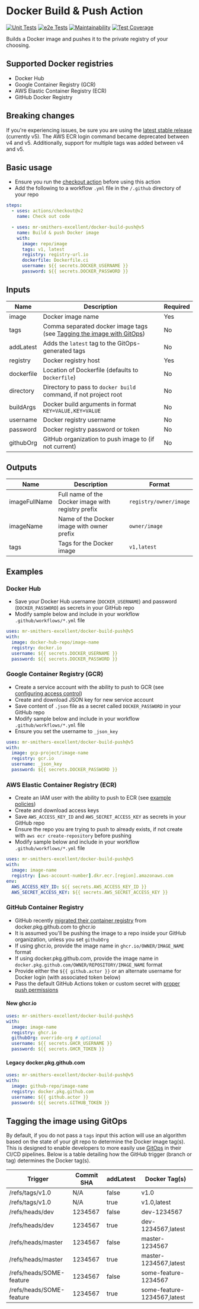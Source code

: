 # Docker Build & Push Action
[![Unit Tests](https://github.com/mr-smithers-excellent/docker-build-push/actions/workflows/ci.yml/badge.svg)](https://github.com/mr-smithers-excellent/docker-build-push/actions/workflows/ci.yml)
[![e2e Tests](https://github.com/mr-smithers-excellent/docker-build-push/actions/workflows/e2e.yml/badge.svg)](https://github.com/mr-smithers-excellent/docker-build-push/actions/workflows/e2e.yml)
[![Maintainability](https://api.codeclimate.com/v1/badges/ac0bf06dc93ba3110cd3/maintainability)](https://codeclimate.com/github/mr-smithers-excellent/docker-build-push/maintainability)
[![Test Coverage](https://api.codeclimate.com/v1/badges/ac0bf06dc93ba3110cd3/test_coverage)](https://codeclimate.com/github/mr-smithers-excellent/docker-build-push/test_coverage)

Builds a Docker image and pushes it to the private registry of your choosing.

## Supported Docker registries

* Docker Hub
* Google Container Registry (GCR)
* AWS Elastic Container Registry (ECR)
* GitHub Docker Registry

## Breaking changes

If you're experiencing issues, be sure you are using the [latest stable release](https://github.com/mr-smithers-excellent/docker-build-push/releases/latest) (currently v5). The AWS ECR login command became deprecated between v4 and v5. Additionally, support for multiple tags was added between v4 and v5.

## Basic usage

* Ensure you run the [checkout action](https://github.com/actions/checkout) before using this action
* Add the following to a workflow `.yml` file in the `/.github` directory of your repo
```yaml
steps:
  - uses: actions/checkout@v2
    name: Check out code

  - uses: mr-smithers-excellent/docker-build-push@v5
    name: Build & push Docker image
    with:
      image: repo/image
      tags: v1, latest
      registry: registry-url.io
      dockerfile: Dockerfile.ci
      username: ${{ secrets.DOCKER_USERNAME }}
      password: ${{ secrets.DOCKER_PASSWORD }}
```

## Inputs

| Name       | Description                                                                                              | Required |
|------------|----------------------------------------------------------------------------------------------------------|----------|
| image      | Docker image name                                                                                        | Yes      |
| tags       | Comma separated docker image tags (see [Tagging the image with GitOps](#tagging-the-image-using-gitops)) | No       |
| addLatest  | Adds the `latest` tag to the GitOps-generated tags                                                       | No       |
| registry   | Docker registry host                                                                                     | Yes      |
| dockerfile | Location of Dockerfile (defaults to `Dockerfile`)                                                        | No       |
| directory  | Directory to pass to `docker build` command, if not project root                                         | No       |
| buildArgs  | Docker build arguments in format `KEY=VALUE,KEY=VALUE`                                                   | No       |
| username   | Docker registry username                                                                                 | No       |
| password   | Docker registry password or token                                                                        | No       |
| githubOrg  | GitHub organization to push image to (if not current)                                                    | No       |

## Outputs

| Name          | Description                                                       | Format                     |
|---------------|-------------------------------------------------------------------|----------------------------|
| imageFullName | Full name of the Docker image with registry prefix                | `registry/owner/image`     |
| imageName     | Name of the Docker image with owner prefix                        | `owner/image`              |
| tags          | Tags for the Docker image                                         | `v1,latest`                |

## Examples

### Docker Hub

* Save your Docker Hub username (`DOCKER_USERNAME`) and password (`DOCKER_PASSWORD`) as secrets in your GitHub repo
* Modify sample below and include in your workflow `.github/workflows/*.yml` file 

```yaml
uses: mr-smithers-excellent/docker-build-push@v5
with:
  image: docker-hub-repo/image-name
  registry: docker.io
  username: ${{ secrets.DOCKER_USERNAME }}
  password: ${{ secrets.DOCKER_PASSWORD }}
```

### Google Container Registry (GCR)

* Create a service account with the ability to push to GCR (see [configuring access control](https://cloud.google.com/container-registry/docs/access-control))
* Create and download JSON key for new service account
* Save content of `.json` file as a secret called `DOCKER_PASSWORD` in your GitHub repo
* Modify sample below and include in your workflow `.github/workflows/*.yml` file 
* Ensure you set the username to `_json_key`

```yaml
uses: mr-smithers-excellent/docker-build-push@v5
with:
  image: gcp-project/image-name
  registry: gcr.io
  username: _json_key 
  password: ${{ secrets.DOCKER_PASSWORD }} 
```

### AWS Elastic Container Registry (ECR)

* Create an IAM user with the ability to push to ECR (see [example policies](https://docs.aws.amazon.com/AmazonECR/latest/userguide/ecr_managed_policies.html))
* Create and download access keys
* Save `AWS_ACCESS_KEY_ID` and `AWS_SECRET_ACCESS_KEY` as secrets in your GitHub repo
* Ensure the repo you are trying to push to already exists, if not create with `aws ecr create-repository` before pushing
* Modify sample below and include in your workflow `.github/workflows/*.yml` file

```yaml
uses: mr-smithers-excellent/docker-build-push@v5
with:
  image: image-name
  registry: [aws-account-number].dkr.ecr.[region].amazonaws.com
env:
  AWS_ACCESS_KEY_ID: ${{ secrets.AWS_ACCESS_KEY_ID }}
  AWS_SECRET_ACCESS_KEY: ${{ secrets.AWS_SECRET_ACCESS_KEY }}
```

### GitHub Container Registry

* GitHub recently [migrated their container registry](https://docs.github.com/en/packages/guides/migrating-to-github-container-registry-for-docker-images) from docker.pkg.github.com to ghcr.io
* It is assumed you'll be pushing the image to a repo inside your GitHub organization, unless you set `githubOrg`
* If using ghcr.io, provide the image name in `ghcr.io/OWNER/IMAGE_NAME` format
* If using docker.pkg.github.com, provide the image name in `docker.pkg.github.com/OWNER/REPOSITORY/IMAGE_NAME` format
* Provide either the `${{ github.actor }}` or an alternate username for Docker login (with associated token below)
* Pass the default GitHub Actions token or custom secret with [proper push permissions](https://docs.github.com/en/packages/guides/pushing-and-pulling-docker-images#authenticating-to-github-container-registry)

#### New ghcr.io

```yaml
uses: mr-smithers-excellent/docker-build-push@v5
with:
  image: image-name
  registry: ghcr.io
  githubOrg: override-org # optional
  username: ${{ secrets.GHCR_USERNAME }}
  password: ${{ secrets.GHCR_TOKEN }} 
```

#### Legacy docker.pkg.github.com

```yaml
uses: mr-smithers-excellent/docker-build-push@v5
with:
  image: github-repo/image-name
  registry: docker.pkg.github.com
  username: ${{ github.actor }}
  password: ${{ secrets.GITHUB_TOKEN }}
```

## Tagging the image using GitOps

By default, if you do not pass a `tags` input this action will use an algorithm based on the state of your git repo to determine the Docker image tag(s). This is designed to enable developers to more easily use [GitOps](https://www.weave.works/technologies/gitops/) in their CI/CD pipelines. Below is a table detailing how the GitHub trigger (branch or tag) determines the Docker tag(s).

| Trigger                  | Commit SHA | addLatest | Docker Tag(s)               |
|--------------------------|------------|-----------|-----------------------------|
| /refs/tags/v1.0          | N/A        | false     | v1.0                        |
| /refs/tags/v1.0          | N/A        | true      | v1.0,latest                 |
| /refs/heads/dev          | 1234567    | false     | dev-1234567                 |
| /refs/heads/dev          | 1234567    | true      | dev-1234567,latest          |
| /refs/heads/master       | 1234567    | false     | master-1234567              |
| /refs/heads/master       | 1234567    | true      | master-1234567,latest       |
| /refs/heads/SOME-feature | 1234567    | false     | some-feature-1234567        |
| /refs/heads/SOME-feature | 1234567    | true      | some-feature-1234567,latest |
